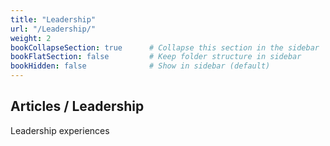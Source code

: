 ```yaml
---
title: "Leadership"
url: "/Leadership/"
weight: 2
bookCollapseSection: true      # Collapse this section in the sidebar
bookFlatSection: false         # Keep folder structure in sidebar
bookHidden: false              # Show in sidebar (default)
---
```


## Articles / Leadership

Leadership experiences
